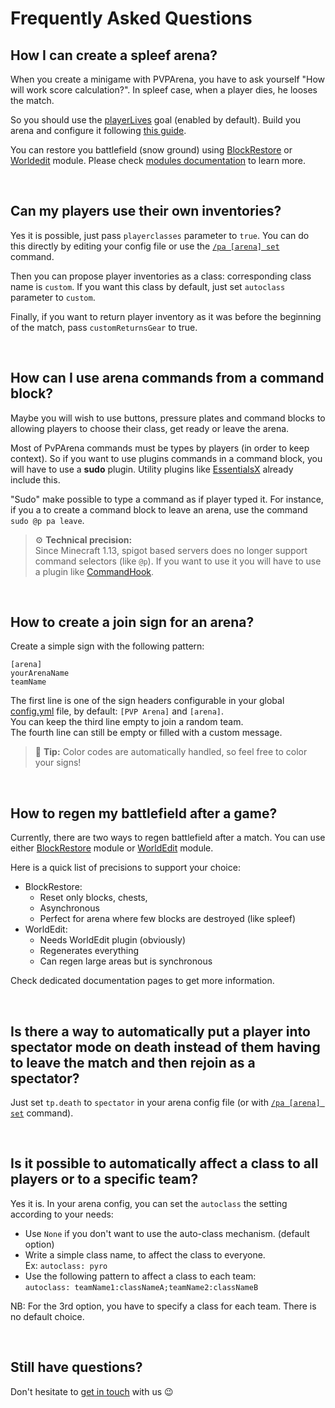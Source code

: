# Frequently Asked Questions

## How I can create a spleef arena?

When you create a minigame with PVPArena, you have to ask yourself "How will work score calculation?". In spleef case,
when a player dies, he looses the match.

So you should use the [playerLives](goals/playerlives.md) goal (enabled by default). Build you arena and configure it
following [this guide](getting-started.md).

You can restore you battlefield (snow ground) using [BlockRestore](mods/blockrestore.md) or 
[Worldedit](mods/worldedit.md) module. Please check [modules documentation](modules.md) to learn more.

<br>

## Can my players use their own inventories?

Yes it is possible, just pass `playerclasses` parameter to `true`. You can do this directly by editing your config file
or use the [`/pa [arena] set`](commands/set.md) command.

Then you can propose player inventories as a class: corresponding class name is `custom`. If you want this class by
default, just set `autoclass` parameter to `custom`.

Finally, if you want to return player inventory as it was before the beginning of the match, pass `customReturnsGear` to
true.

<br>

## How can I use arena commands from a command block?

Maybe you will wish to use buttons, pressure plates and command blocks to allowing players to choose their class, get
ready or leave the arena.

Most of PvPArena commands must be types by players (in order to keep context). So if you want to use plugins commands in
a command block, you will have to use a **sudo** plugin. Utility plugins like 
[EssentialsX](https://www.spigotmc.org/resources/essentialsx.9089/) already include this.

"Sudo" make possible to type a command as if player typed it. For instance, if you a to create a command block to leave 
an arena, use the command `sudo @p pa leave`.

> ⚙ **Technical precision:**  
> Since Minecraft 1.13, spigot based servers does no longer support command selectors (like `@p`). If you want to use it
> you will have to use a plugin like [CommandHook](https://www.spigotmc.org/resources/commandhook.61415/).

<br>

## How to create a join sign for an arena?

Create a simple sign with the following pattern:
```
[arena]
yourArenaName
teamName

```

The first line is one of the sign headers configurable in your global 
[config.yml](./configuration.md#global-config-file) file, by default: `[PVP Arena]` and `[arena]`.  
You can keep the third line empty to join a random team.  
The fourth line can still be empty or filled with a custom message.

> 🚩 **Tip:** Color codes are automatically handled, so feel free to color your signs!

<br>

## How to regen my battlefield after a game?

Currently, there are two ways to regen battlefield after a match. You can use either 
[BlockRestore](mods/blockrestore.md) module or [WorldEdit](mods/worldedit.md) module.

Here is a quick list of precisions to support your choice:
* BlockRestore:
    * Reset only blocks, chests, 
    * Asynchronous
    * Perfect for arena where few blocks are destroyed (like spleef)
* WorldEdit:
    * Needs WorldEdit plugin (obviously)
    * Regenerates everything
    * Can regen large areas but is synchronous

Check dedicated documentation pages to get more information.

<br>

## Is there a way to automatically put a player into spectator mode on death instead of them having to leave the match and then rejoin as a spectator?


Just set `tp.death` to `spectator` in your arena config file (or with [`/pa [arena] set`](commands/set.md) command).

<br>

## Is it possible to automatically affect a class to all players or to a specific team?

Yes it is. In your arena config, you can set the `autoclass` the setting according to your needs:
* Use `None` if you don't want to use the auto-class mechanism. (default option)
* Write a simple class name, to affect the class to everyone.  
  Ex: `autoclass: pyro`
* Use the following pattern to affect a class to each team:  
  `autoclass: teamName1:classNameA;teamName2:classNameB`

NB: For the 3rd option, you have to specify a class for each team. There is no default choice.

<br>

## Still have questions?

Don't hesitate to [get in touch](../readme.md#support) with us 😉
